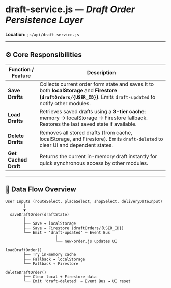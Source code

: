 # draft-service.js — *Draft Order Persistence Layer*
**Location:** `js/api/draft-service.js`

---

## ⚙️ Core Responsibilities

| Function / Feature | Description |
|--------------------|-------------|
| **Save Drafts** | Collects current order form state and saves it to both **localStorage** and **Firestore (`draftOrders/{USER_ID}`)**. Emits `draft-updated` to notify other modules. |
| **Load Drafts** | Retrieves saved drafts using a **3-tier cache**: memory → localStorage → Firestore fallback. Restores the last saved state if available. |
| **Delete Drafts** | Removes all stored drafts (from cache, localStorage, and Firestore). Emits `draft-deleted` to clear UI and dependent states. |
| **Get Cached Draft** | Returns the current in-memory draft instantly for quick synchronous access by other modules. |

---

## 🔄 Data Flow Overview

```plaintext
User Inputs (routeSelect, placeSelect, shopSelect, deliveryDateInput)
        │
        ▼
  saveDraftOrder(draftState)
        │
        ├── Save → localStorage
        ├── Save → Firestore (draftOrders/{USER_ID})
        └── Emit → 'draft-updated' → Event Bus
                      │
                      └── new-order.js updates UI

loadDraftOrder()
        ├── Try in-memory cache
        ├── Fallback → localStorage
        └── Fallback → Firestore

deleteDraftOrder()
        ├── Clear local + Firestore data
        └── Emit 'draft-deleted' → Event Bus → UI reset



